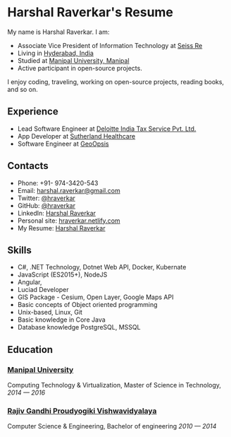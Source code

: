 # Harshal Raverkar's Resume

My name is Harshal Raverkar. I am:

- Associate Vice President of Information Technology at [Seiss Re](https://www.swissre.com/)
- Living in [Hyderabad, India](https://goo.gl/maps/ee3CzcyQbRNhmBqJA)
- Studied at [Manipal University, Manipal](http://manipal.edu/)
- Active participant in open-source projects.

I enjoy coding, traveling, working on open-source projects, reading books, and so on.

## Experience 
- Lead Software Engineer at [Deloitte India Tax Service Pvt. Ltd.](https://www.deloitte.com/)
- App Developer at [Sutherland Healthcare](http://www.sutherland.com/)
- Software Engineer at [GeoOpsis](http://www.geoopsis.com/)

## Contacts

- Phone: +91- 974-3420-543
- Email: [harshal.raverkar@gmail.com][email]
- Twitter: [@hraverkar][twitter]
- GitHub: [@hraverkar][github]
- LinkedIn: [Harshal Raverkar][linkedin]
- Personal site: [hraverkar.netlify.com](http://hraverkar.netlify.com)
- My Resume: [Harshal Raverkar][resume]

## Skills
- C#, .NET Technology, Dotnet Web API, Docker, Kubernate
- JavaScript (ES2015+), NodeJS
- Angular, 
- Luciad Developer
- GIS Package - Cesium, Open Layer, Google Maps API
- Basic concepts of Object oriented programming
- Unix-based, Linux, Git
- Basic knowledge in Core Java 
- Database knowledge PostgreSQL, MSSQL

## Education

### [Manipal University][Manipal]

Computing Technology & Virtualization, Master of Science in Technology, _2014 — 2016_

### [Rajiv Gandhi Proudyogiki Vishwavidyalaya][rgpv]

Computer Science & Engineering, Bachelor of engineering  _2010 — 2014_

<!-- Links -->
[rgpv]: https://www.rgpv.ac.in/
[github]: https://github.com/hraverkar
[Manipal]: https://manipal.edu/
[email]:mailto:harshal.raverkar@gmail.com
[twitter]:https://twitter.com/hraverkar
[linkedin]:https://linkedin.com/in/hraverkar
[resume]:https://hraverkarresume.netlify.com




